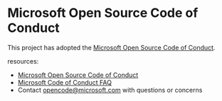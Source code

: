 # Microsoft Open Source Code of Conduct

This project has adopted the [Microsoft Open Source Code of Conduct](https://opensource.microsoft.com/codeofconduct/).

resources:

- [Microsoft Open Source Code of Conduct](https://opensource.microsoft.com/codeofconduct/)
- [Microsoft Code of Conduct FAQ](https://opensource.microsoft.com/codeofconduct/faq/)
- Contact [opencode@microsoft.com](mailto:opencode@microsoft.com) with questions or concerns
